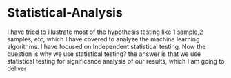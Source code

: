 # Statistical-Analysis
 I have tried to illustrate most of the hypothesis testing like 1 sample,2 samples, etc, which I have covered to analyze the machine learning algorithms. I have focused on Independent statistical testing. Now the question is why we use statistical testing? the answer is that we use statistical testing for significance analysis  of our results, which I am going to deliver
